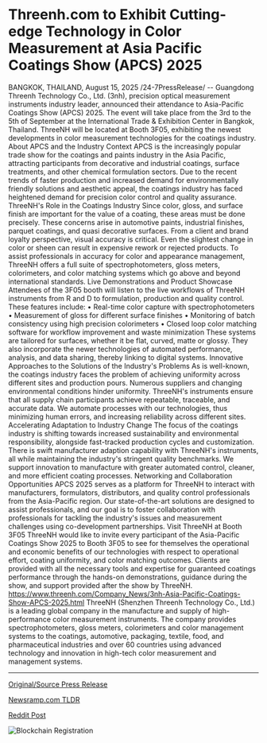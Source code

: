 # Threenh.com to Exhibit Cutting-edge Technology in Color Measurement at Asia Pacific Coatings Show (APCS) 2025

BANGKOK, THAILAND, August 15, 2025 /24-7PressRelease/ -- Guangdong Threenh Technology Co., Ltd. (3nh), precision optical measurement instruments industry leader, announced their attendance to Asia-Pacific Coatings Show (APCS) 2025. The event will take place from the 3rd to the 5th of September at the International Trade & Exhibition Center in Bangkok, Thailand. ThreeNH will be located at Booth 3F05, exhibiting the newest developments in color measurement technologies for the coatings industry.   About APCS and the Industry Context  APCS is the increasingly popular trade show for the coatings and paints industry in the Asia Pacific, attracting participants from decorative and industrial coatings, surface treatments, and other chemical formulation sectors. Due to the recent trends of faster production and increased demand for environmentally friendly solutions and aesthetic appeal, the coatings industry has faced heightened demand for precision color control and quality assurance.  ThreeNH's Role in the Coatings Industry Since color, gloss, and surface finish are important for the value of a coating, these areas must be done precisely. These concerns arise in automotive paints, industrial finishes, parquet coatings, and quasi decorative surfaces. From a client and brand loyalty perspective, visual accuracy is critical. Even the slightest change in color or sheen can result in expensive rework or rejected products. To assist professionals in accuracy for color and appearance management, ThreeNH offers a full suite of spectrophotometers, gloss meters, colorimeters, and color matching systems which go above and beyond international standards.   Live Demonstrations and Product Showcase Attendees of the 3F05 booth will listen to the live workflows of ThreeNH instruments from R and D to formulation, production and quality control. These features include: • Real-time color capture with spectrophotometers  • Measurement of gloss for different surface finishes  • Monitoring of batch consistency using high precision colorimeters • Closed loop color matching software for workflow improvement and waste minimization   These systems are tailored for surfaces, whether it be flat, curved, matte or glossy. They also incorporate the newer technologies of automated performance, analysis, and data sharing, thereby linking to digital systems.  Innovative Approaches to the Solutions of the Industry's Problems As is well-known, the coatings industry faces the problem of achieving uniformity across different sites and production pours. Numerous suppliers and changing environmental conditions hinder uniformity. ThreeNH's instruments ensure that all supply chain participants achieve repeatable, traceable, and accurate data. We automate processes with our technologies, thus minimizing human errors, and increasing reliability across different sites.   Accelerating Adaptation to Industry Change  The focus of the coatings industry is shifting towards increased sustainability and environmental responsibility, alongside fast-tracked production cycles and customization. There is swift manufacturer adaption capability with ThreeNH's instruments, all while maintaining the industry's stringent quality benchmarks. We support innovation to manufacture with greater automated control, cleaner, and more efficient coating processes.   Networking and Collaboration Opportunities APCS 2025 serves as a platform for ThreeNH to interact with manufacturers, formulators, distributors, and quality control professionals from the Asia-Pacific region. Our state-of-the-art solutions are designed to assist professionals, and our goal is to foster collaboration with professionals for tackling the industry's issues and measurement challenges using co-development partnerships.  Visit ThreeNH at Booth 3F05 ThreeNH would like to invite every participant of the Asia-Pacific Coatings Show 2025 to Booth 3F05 to see for themselves the operational and economic benefits of our technologies with respect to operational effort, coating uniformity, and color matching outcomes. Clients are provided with all the necessary tools and expertise for guaranteed coatings performance through the hands-on demonstrations, guidance during the show, and support provided after the show by ThreeNH.  https://www.threenh.com/Company_News/3nh-Asia-Pacific-Coatings-Show-APCS-2025.html  ThreeNH (Shenzhen Threenh Technology Co., Ltd.) is a leading global company in the manufacture and supply of high-performance color measurement instruments. The company provides spectrophotometers, gloss meters, colorimeters and color management systems to the coatings, automotive, packaging, textile, food, and pharmaceutical industries and over 60 countries using advanced technology and innovation in high-tech color measurement and management systems. 

---

[Original/Source Press Release](https://www.24-7pressrelease.com/press-release/525865/threenhcom-to-exhibit-cutting-edge-technology-in-color-measurement-at-asia-pacific-coatings-show-apcs-2025)
                    

[Newsramp.com TLDR](https://newsramp.com/curated-news/threenh-to-showcase-cutting-edge-color-measurement-tech-at-apcs-2025/a5e486ac6134fe33b0680bf6bc45c206) 

 



[Reddit Post](https://www.reddit.com/r/eventNews/comments/1mqqwl6/threenh_to_showcase_cuttingedge_color_measurement/) 



![Blockchain Registration](https://cdn.newsramp.app/24-7PressRelease/qrcode/258/15/noravX7C.webp)